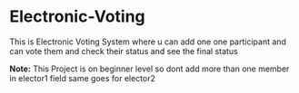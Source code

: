 # Electronic-Voting
This is Electronic Voting System where u can add one one participant and can vote them and check their status and see the final status

**Note:**
This Project is on beginner level so dont add more than one member in elector1 field same goes for elector2
